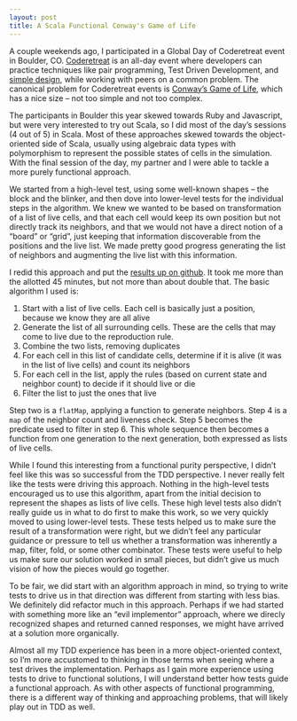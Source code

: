 ```yaml
---
layout: post
title: A Scala Functional Conway's Game of Life
---
```


A couple weekends ago, I participated in a Global Day of Coderetreat event in Boulder, CO. 
[Coderetreat](http://coderetreat.org/) is an all-day event where developers can practice techniques like pair 
programming, Test Driven Development, and [simple design](http://c2.com/cgi/wiki?XpSimplicityRules), while working
with peers on a common problem. The canonical problem for Coderetreat events is 
[Conway’s Game of Life](http://en.wikipedia.org/wiki/Conway%27s_Game_of_Life), which has a nice size – not too 
simple and not too complex.

The participants in Boulder this year skewed towards Ruby and Javascript, but were very interested to try out 
Scala, so I did most of the day’s sessions (4 out of 5) in Scala. Most of these approaches skewed towards the 
object-oriented side of Scala, usually using algebraic data types with polymorphism to represent the possible 
states of cells in the simulation. With the final session of the day, my partner and I were able to tackle a more 
purely functional approach.

We started from a high-level test, using some well-known shapes – the block and the blinker, and then dove into 
lower-level tests for the individual steps in the algorithm. We knew we wanted to be based on transformation of 
a list of live cells, and that each cell would keep its own position but not directly track its neighbors, and 
that we would not have a direct notion of a “board” or “grid”, just keeping that information discoverable from 
the positions and the live list. We made pretty good progress generating the list of neighbors and augmenting 
the live list with this information.

I redid this approach and put the [results up on github](https://github.com/chrisphelps/funConway/blob/master/src/test/scala/FunConway.scala). It took me more than the allotted 45 minutes, 
but not more than about double that. The basic algorithm I used is:

1. Start with a list of live cells. Each cell is basically just a position, because we know they are all alive
2. Generate the list of all surrounding cells. These are the cells that may come to live due to the reproduction rule.
3. Combine the two lists, removing duplicates
4. For each cell in this list of candidate cells, determine if it is alive (it was in the list of live cells) and count its neighbors
5. For each cell in the list, apply the rules (based on current state and neighbor count) to decide if it should live or die
6. Filter the list to just the ones that live

Step two is a ```flatMap```, applying a function to generate neighbors. Step 4 is a ```map``` of the neighbor count and 
liveness check. Step 5 becomes the predicate used to filter in step 6. This whole sequence then becomes a 
function from one generation to the next generation, both expressed as lists of live cells.

While I found this interesting from a functional purity perspective, I didn’t feel like this was so successful 
from the TDD perspective. I never really felt like the tests were driving this approach. Nothing in the high-level 
tests encouraged us to use this algorithm, apart from the initial decision to represent the shapes as lists of 
live cells. These high level tests also didn’t really guide us in what to do first to make this work, so we very 
quickly moved to using lower-level tests. These tests helped us to make sure the result of a transformation were 
right, but we didn’t feel any particular guidance or pressure to tell us whether a transformation was inherently 
a map, filter, fold, or some other combinator. These tests were useful to help us make sure our solution worked 
in small pieces, but didn’t give us much vision of how the pieces would go together.

To be fair, we did start with an algorithm approach in mind, so trying to write tests to drive us in that direction 
was different from starting with less bias. We definitely did refactor much in this approach. Perhaps if we had 
started with something more like an “evil implementor” approach, where we direcly recognized shapes and returned 
canned responses, we might have arrived at a solution more organically.

Almost all my TDD experience has been in a more object-oriented context, so I’m more accustomed to thinking in 
those terms when seeing where a test drives the implementation. Perhaps as I gain more experience using tests to 
drive to functional solutions, I will understand better how tests guide a functional approach. As with other aspects 
of functional programming, there is a different way of thinking and approaching problems, that will likely play out 
in TDD as well.
